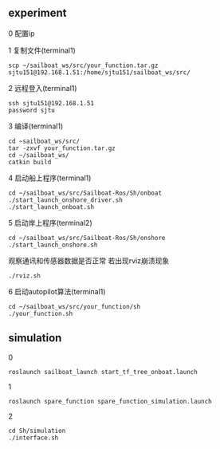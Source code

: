 ## experiment
0 配置ip

1 复制文件(terminal1)
```
scp ~/sailboat_ws/src/your_function.tar.gz sjtu151@192.168.1.51:/home/sjtu151/sailboat_ws/src/
```

2 远程登入(terminal1)
```
ssh sjtu151@192.168.1.51 
password sjtu
```

3 编译(terminal1)
```
cd ~sailboat_ws/src/
tar -zxvf your_function.tar.gz
cd ~/sailboat_ws/
catkin build
```

4 启动船上程序(terminal1)
```
cd ~/sailboat_ws/src/Sailboat-Ros/Sh/onboat
./start_launch_onshore_driver.sh
./start_launch_onboat.sh
```

5 启动岸上程序(terminal2)
```
cd ~/sailboat_ws/src/Sailboat-Ros/Sh/onshore
./start_launch_onshore.sh
```
观察通讯和传感器数据是否正常
若出现rviz崩溃现象
```
./rviz.sh
```

6 启动autopilot算法(terminal1)
```
cd ~/sailboat_ws/src/your_function/sh
./your_function.sh
```

## simulation

0 
```
roslaunch sailboat_launch start_tf_tree_onboat.launch
```

1 
```
roslaunch spare_function spare_function_simulation.launch
```

2 
```
cd Sh/simulation
./interface.sh
```
